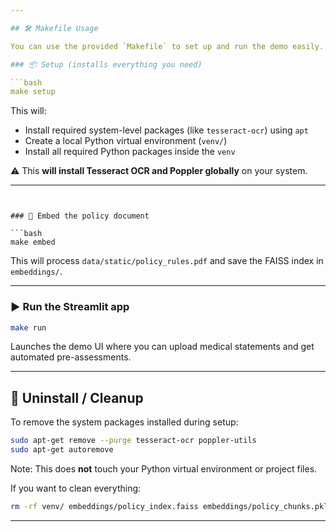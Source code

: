 ```yaml
---

## 🛠 Makefile Usage

You can use the provided `Makefile` to set up and run the demo easily.

### 📦 Setup (installs everything you need)

```bash
make setup
```

This will:

- Install required system-level packages (like `tesseract-ocr`) using `apt`
- Create a local Python virtual environment (`venv/`)
- Install all required Python packages inside the `venv`

⚠️ This **will install Tesseract OCR and Poppler globally** on your system.

---
```


### 💾 Embed the policy document

```bash
make embed
```

This will process `data/static/policy_rules.pdf` and save the FAISS index in `embeddings/`.

---

### ▶️ Run the Streamlit app

```bash
make run
```

Launches the demo UI where you can upload medical statements and get automated pre-assessments.

---

## 🧹 Uninstall / Cleanup

To remove the system packages installed during setup:

```bash
sudo apt-get remove --purge tesseract-ocr poppler-utils
sudo apt-get autoremove
```

Note: This does **not** touch your Python virtual environment or project files.

If you want to clean everything:

```bash
rm -rf venv/ embeddings/policy_index.faiss embeddings/policy_chunks.pkl
```

---
